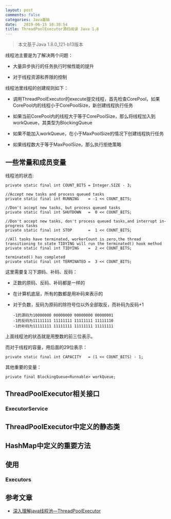 ```yaml
---
layout: post
comments: false
categories: Java基础
date:   2019-06-15 10:30:54
title: ThreadPoolExecutor源码阅读 Java 1.8
---
```


<div id="toc"></div>

> 本文基于Java 1.8.0_121-b13版本

线程池主要是为了解决两个问题：

- 大量异步执行的任务执行时候性能的提升

- 对于线程资源和界限的控制

线程池里线程的创建规则如下：

- 调用ThreadPoolExecutor的execute提交线程，首先检查CorePool，如果CorePool内的线程小于CorePoolSize，新创建线程执行任务

- 如果当前CorePool内的线程大于等于CorePoolSize，那么将线程加入到workQueue，其类型为BlockingQueue

- 如果不能加入workQueue，在小于MaxPoolSize的情况下创建线程执行任务

- 如果线程数大于等于MaxPoolSize，那么执行拒绝策略

## 一些常量和成员变量

线程池的状态:

```
private static final int COUNT_BITS = Integer.SIZE - 3;

//Accept new tasks and process queued tasks
private static final int RUNNING    = -1 << COUNT_BITS;

//Don't accept new tasks, but process queued tasks
private static final int SHUTDOWN   =  0 << COUNT_BITS;

//Don't accept new tasks, don't process queued tasks,and interrupt in-progress tasks
private static final int STOP       =  1 << COUNT_BITS;

//All tasks have terminated, workerCount is zero,the thread transitioning to state TIDYING will run the terminated() hook method
private static final int TIDYING    =  2 << COUNT_BITS;

terminated() has completed
private static final int TERMINATED =  3 << COUNT_BITS;
```

这里需要复习下源码、补码、反码：

- 正数的原码、反码、补码都是一样的

- 在计算机底层，所有的数都是用补码来表示的

- 对于负数，反码为原码的除符号位以外全部取反，而补码为反码+1

  ```
  -1的源码为10000000 00000000 00000000 00000001
  -1的反码为11111111 11111111 11111111 11111110
  -1的补码为11111111 11111111 11111111 11111111
  ```

上面线程池的状态就是用整数的前三位表示。

而对于线程的容量，用后面的29位表示：

```
private static final int CAPACITY   = (1 << COUNT_BITS) - 1;
```

其他重要的变量：

```
private final BlockingQueue<Runnable> workQueue;
```

## ThreadPoolExecutor相关接口

### ExecutorService



## ThreadPoolExecutor中定义的静态类


## HashMap中定义的重要方法


## 使用

### Executors




## 参考文章

- [深入理解java线程池—ThreadPoolExecutor](https://www.jianshu.com/p/ade771d2c9c0)


<script type="text/javascript">
$(document).ready(function() {
    $('#toc').toc({ listType: 'ul', title: "<i>目录</i>" });
});
</script>

